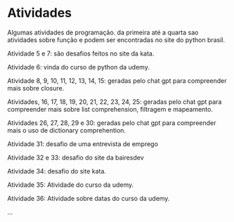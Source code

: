 # Atividades
Algumas atividades de programação.
da primeira até a quarta sao atividades sobre função e podem ser encontradas no site do python brasil.

Atividade 5 e 7: são desafios feitos no site da kata.

Atividade 6: vinda do curso de python da udemy.

Atividade 8, 9, 10, 11, 12, 13, 14, 15: geradas pelo chat gpt para compreender mais sobre closure.


Atividades, 16, 17, 18, 19, 20, 21, 22, 23, 24, 25: geradas pelo chat gpt para compreender mais sobre list comprehension, filtragem e mapeamento.

Atividades 26, 27, 28, 29 e 30: geradas pelo chat gpt para compreender mais o uso de dictionary comprehention.

Atividade 31: desafio de uma entrevista de emprego

Atividade 32 e 33: desafio do site da bairesdev

Atividade 34: desafio do site kata.

Atividade 35: Atividade do curso da udemy.

Atividade 36: Atividade sobre datas do curso da udemy.


...